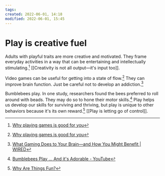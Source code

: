 ```yaml
---
tags: 
created: 2022-06-01, 14:18
modified: 2022-06-01, 15:45
---
```


# Play is creative fuel
Adults with playful traits are more creative and motivated. They frame everyday activities in a way that can be entertaining and intellectually stimulating.[^1] [[Creativity is not all output—it's input too]].

Video games can be useful for getting into a state of flow.[^1] They can improve brain function. Just be careful not to develop an addiction.[^2]

Bumblebees play. In one study, researchers found the bees preferred to roll around with beads. They may do so to hone their motor skills.[^3] Play helps us develop our skills for surviving and thriving, but play is unique to other behaviors because it's its own reward.[^4] [[Play is letting go of control]].

[^1]: [Why playing games is good for you](https://www.bbc.com/future/article/20220127-why-adults-should-embrace-their-playfulness?utm_source=pocket_mylist)
[^2]: [What Gaming Does to Your Brain—and How You Might Benefit | WIRED](http://wired.com/story/what-gaming-does-to-your-brain-how-you-might-benefit)
[^3]: [Bumblebees Play ... And it's Adorable - YouTube](https://youtu.be/Nh4a137OU_Y)
[^4]: [Why Are Things Fun?](https://www.youtube.com/watch?v=O7hhNl4sR-4)